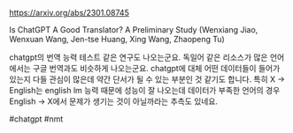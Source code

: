 https://arxiv.org/abs/2301.08745

Is ChatGPT A Good Translator? A Preliminary Study (Wenxiang Jiao, Wenxuan Wang, Jen-tse Huang, Xing Wang, Zhaopeng Tu)

chatgpt의 번역 능력 테스트 같은 연구도 나오는군요. 독일어 같은 리소스가 많은 언어에서는 구글 번역과도 비슷하게 나오는군요. chatgpt에 대체 어떤 데이터들이 들어가 있는지 다들 관심이 많은데 약간 단서가 될 수 있는 부분인 것 같기도 합니다. 특히 X -> English는 english lm 능력 때문에 성능이 잘 나오는데 데이터가 부족한 언어의 경우 English -> X에서 문제가 생기는 것이 아닐까라는 추측도 있네요.

#chatgpt #nmt 